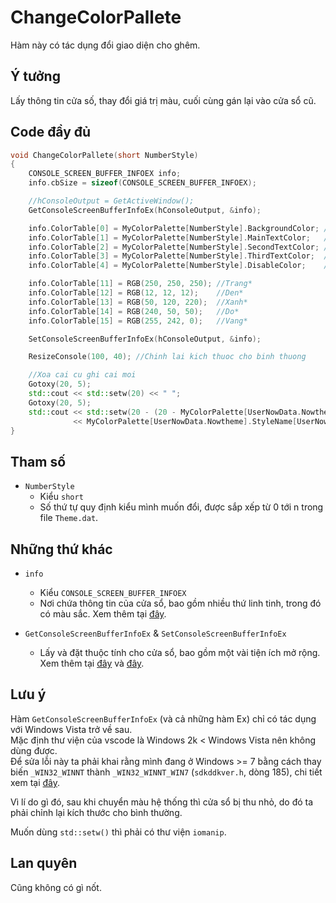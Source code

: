# **ChangeColorPallete**

Hàm này có tác dụng đổi giao diện cho ghêm.

## Ý tưởng

Lấy thông tin cửa số, thay đổi giá trị màu, cuối cùng gán lại vào cửa sổ cũ.

## Code đầy đủ

```cpp
void ChangeColorPallete(short NumberStyle)
{
    CONSOLE_SCREEN_BUFFER_INFOEX info;
    info.cbSize = sizeof(CONSOLE_SCREEN_BUFFER_INFOEX);

    //hConsoleOutput = GetActiveWindow();
    GetConsoleScreenBufferInfoEx(hConsoleOutput, &info);

    info.ColorTable[0] = MyColorPalette[NumberStyle].BackgroundColor; //Mau nen
    info.ColorTable[1] = MyColorPalette[NumberStyle].MainTextColor;   //Mau chu 1 & Sieu nhan
    info.ColorTable[2] = MyColorPalette[NumberStyle].SecondTextColor; //Mau chu 2 & Cuc gach
    info.ColorTable[3] = MyColorPalette[NumberStyle].ThirdTextColor;  //Mau chu 3 & Loi thoat
    info.ColorTable[4] = MyColorPalette[NumberStyle].DisableColor;    //Mau chua chon

    info.ColorTable[11] = RGB(250, 250, 250); //Trang*
    info.ColorTable[12] = RGB(12, 12, 12);    //Den*
    info.ColorTable[13] = RGB(50, 120, 220);  //Xanh*
    info.ColorTable[14] = RGB(240, 50, 50);   //Do*
    info.ColorTable[15] = RGB(255, 242, 0);   //Vang*

    SetConsoleScreenBufferInfoEx(hConsoleOutput, &info);

    ResizeConsole(100, 40); //Chinh lai kich thuoc cho binh thuong

    //Xoa cai cu ghi cai moi
    Gotoxy(20, 5);
    std::cout << std::setw(20) << " ";
    Gotoxy(20, 5);
    std::cout << std::setw(20 - (20 - MyColorPalette[UserNowData.Nowtheme].StyleName[UserNowData.Nowlanguage].length()) / 2)
              << MyColorPalette[UserNowData.Nowtheme].StyleName[UserNowData.Nowlanguage]; //Can giua
}
```

## Tham số

- `NumberStyle`
  - Kiểu `short`
  - Số thứ tự quy định kiểu mình muốn đổi, được sắp xếp từ 0 tới n trong file `Theme.dat`.

## Những thứ khác

- `info`
  - Kiểu `CONSOLE_SCREEN_BUFFER_INFOEX`
  - Nơi chứa thông tin của cửa sổ, bao gồm nhiều thứ linh tinh, trong đó có màu sắc. Xem thêm tại [đây](https://docs.microsoft.com/en-us/windows/console/console-screen-buffer-infoex).

- `GetConsoleScreenBufferInfoEx` & `SetConsoleScreenBufferInfoEx`
  - Lấy và đặt thuộc tính cho cửa sổ, bao gồm một vài tiện ích mở rộng. Xem thêm tại [đây](https://docs.microsoft.com/en-us/windows/console/getconsolescreenbufferinfoex) và [đây](https://docs.microsoft.com/en-us/windows/console/setconsolescreenbufferinfoex).

## Lưu ý

Hàm `GetConsoleScreenBufferInfoEx` (và cả những hàm Ex) chỉ có tác dụng với Windows Vista trở về sau.  
Mặc định thư viện của vscode là Windows 2k < Windows Vista nên không dùng được.  
Để sửa lỗi này ta phải khai rằng mình đang ở Windows >= 7 bằng cách thay biến `_WIN32_WINNT` thành `_WIN32_WINNT_WIN7` (`sdkddkver.h`, dòng 185), chi tiết xem tại [đây](https://docs.microsoft.com/en-gb/windows/win32/winprog/using-the-windows-headers).

Vì lí do gì đó, sau khi chuyển màu hệ thống thì cửa sổ bị thu nhỏ, do đó ta phải chỉnh lại kích thước cho bình thường.

Muốn dùng `std::setw()` thì phải có thư viện `iomanip`.

## Lan quyên

Cũng không có gì nốt.
